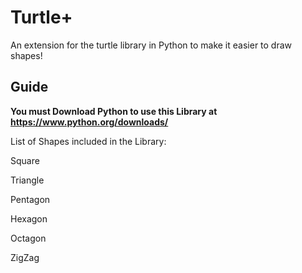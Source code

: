# Turtle+

An extension for the turtle library in Python to make it easier to draw shapes!

## Guide

**You must Download Python to use this Library at https://www.python.org/downloads/**

List of Shapes included in the Library:

Square

Triangle

Pentagon

Hexagon

Octagon

ZigZag
